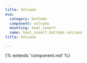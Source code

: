 ```yaml
---
title: Volcano
eva:
  category: bottoms
  component: volcano
  mounting: heat_insert
  name: heat_insert.bottoms.volcano
title: Volcano

---
```


{% extends 'component.md' %}